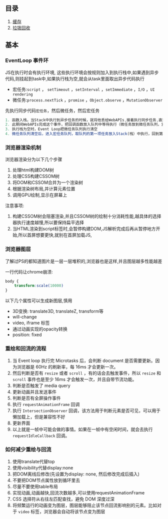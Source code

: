 ## 目录

1. [缓存](./cache.md)
2. [垃圾回收](./gc.md)





## 基本

### EventLoop 事件环

JS在执行时会有执行环境, 这些执行环境会按规则加入到执行栈中,如果遇到异步代码,则挂起到task中,如果执行栈为空,就会从task里面取出异步代码执行

- 宏任务:`script` ， `setTimeout` ，`setInterval` ，`setImmediate` ，`I/O` ，`UI rendering`
- 微任务:`process.nextTick` ，`promise` ，`Object.observe` ，`MutationObserver`

先执行同步代码`宏任务`，然后微任务，然后宏任务

```js
1. 函数入栈，当Stack中执行到异步任务的时候，就将他丢给WebAPIs,接着执行同步任务,直到Stack为空
2. 此期间WebAPIs完成这个事件，把回调函数放入队列中等待执行（微任务放到微任务队列，宏任务放到宏任务队列）
3. 执行栈为空时，Event Loop把微任务队列执行清空
4. 微任务队列清空后，进入宏任务队列，取队列的第一项任务放入Stack(栈）中执行，回到第1步
```



### 浏览器渲染机制

浏览器渲染分为以下几个步骤

1. 处理html构建DOM树
2. 处理CSS构建CSSOM树
3. 将DOM和CSSOM合并为一个渲染树
4. 根据渲染树布局,并计算元素位置
5. 调用GPU绘制,显示在屏幕上

注意事项:

1. 构建CSSOM树会阻塞渲染,并且CSSOM树的绘制十分消耗性能,越具体的选择器执行速度越慢,所以要保持扁平选择
2. 当HTML渲染到script标签时,会暂停构建DOM,JS解析完成后再从暂停地方开始,所以首屏想要更快,就别在首屏加载JS,



### 浏览器图层

了解过PS的都知道图片是一层一层堆积的,浏览器也是这样,并且图层越多性能越差

一行代码让chrome崩溃:

```css
body {
    transform:scale(10000)
}
```

以下几个属性可以生成新图层,慎用

- 3D变换: translate3D, translateZ, transform等
- will-change
- video, iframe 标签
- 通过动画实现的opacity转换
- position: fixed



### 重绘和回流的流程

1. 当 Event loop 执行完 Microtasks 后，会判断 document 是否需要更新。因为浏览器是 60Hz 的刷新率，每 16ms 才会更新一次。
2. 然后判断是否有 `resize` 或者 `scroll` ，有的话会去触发事件，所以 `resize` 和 `scroll` 事件也是至少 16ms 才会触发一次，并且自带节流功能。
3. 判断是否触发了 media query
4. 更新动画并且发送事件
5. 判断是否有全屏操作事件
6. 执行 `requestAnimationFrame` 回调
7. 执行 `IntersectionObserver` 回调，该方法用于判断元素是否可见，可以用于懒加载上，但是兼容性不好
8. 更新界面
9. 以上就是一帧中可能会做的事情。如果在一帧中有空闲时间，就会去执行 `requestIdleCallback` 回调。



### 如何减少重绘与回流

1. 使用translate代替top
2. 使用visibility代替display:none
3. 把DOM离线后修改(先设置为display: none, 然后修改完成后插入)
4. 不要把DOM节点属性放到循环里去
5. 尽量不要使用table布局
6. 实现动画,动画越快,回流次数越多,可以使用requestAnimationFrame
7. CSS 选择符从右往左匹配查找，避免 DOM 深度过深
8. 将频繁运行的动画变为图层，图层能够阻止该节点回流影响别的元素。比如对于 `video` 标签，浏览器会自动将该节点变为图层